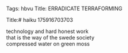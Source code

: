 Tags: hbvu
Title: ERRADICATE TERRAFORMING
  
Title:# haiku 175916703703
  
technology and hard honest work  
that is the way of the swede society  
compressed water on green moss  
